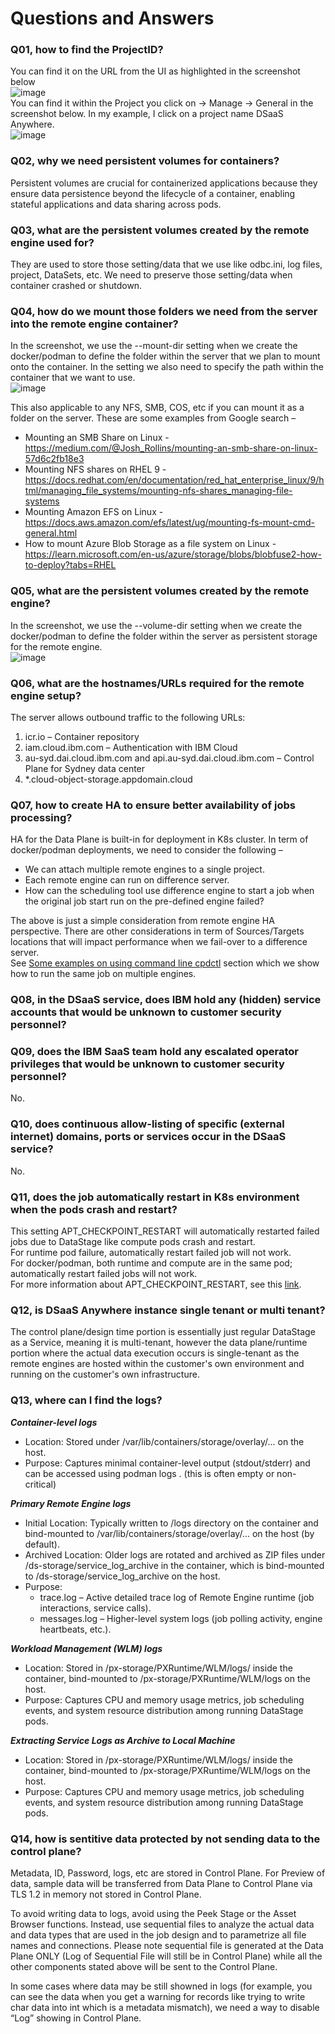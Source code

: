 # Questions and Answers

### Q01, how to find the ProjectID?
You can find it on the URL from the UI as highlighted in the screenshot below \
![image](https://github.com/user-attachments/assets/41449638-b79b-4873-b4d3-db6fd991f765) \
You can find it within the Project you click on -> Manage -> General in the screenshot below. In my example, I click on a project name DSaaS Anywhere. \
![image](https://github.com/user-attachments/assets/1cdf7552-9fe6-45fb-b7bd-44a6b6d83991)

### Q02, why we need persistent volumes for containers?
Persistent volumes are crucial for containerized applications because they ensure data persistence beyond the lifecycle of a container, enabling stateful applications and data sharing across pods.

### Q03, what are the persistent volumes created by the remote engine used for?
They are used to store those setting/data that we use like odbc.ini, log files, project, DataSets, etc. We need to preserve those setting/data when container crashed or shutdown.

### Q04, how do we mount those folders we need from the server into the remote engine container?
In the screenshot, we use the --mount-dir setting when we create the docker/podman to define the folder within the server that we plan to mount onto the container. In the setting we also need to specify the path within the container that we want to use. \
![image](https://github.com/user-attachments/assets/6feff067-6ffd-428a-828f-4c1c15de3277)

This also applicable to any NFS, SMB, COS, etc if you can mount it as a folder on the server. These are some examples from Google search –
-	Mounting an SMB Share on Linux - https://medium.com/@Josh_Rollins/mounting-an-smb-share-on-linux-57d6c2fb18e3
-	Mounting NFS shares on RHEL 9 - https://docs.redhat.com/en/documentation/red_hat_enterprise_linux/9/html/managing_file_systems/mounting-nfs-shares_managing-file-systems
-	Mounting Amazon EFS on Linux - https://docs.aws.amazon.com/efs/latest/ug/mounting-fs-mount-cmd-general.html
-	How to mount Azure Blob Storage as a file system on Linux - https://learn.microsoft.com/en-us/azure/storage/blobs/blobfuse2-how-to-deploy?tabs=RHEL

### Q05, what are the persistent volumes created by the remote engine?
In the screenshot, we use the --volume-dir setting when we create the docker/podman to define the folder within the server as persistent storage for the remote engine. \
![image](https://github.com/user-attachments/assets/5f0e2175-7083-4d52-814e-d9d04494469b)

### Q06, what are the hostnames/URLs required for the remote engine setup?
The server allows outbound traffic to the following URLs:
1.	icr.io – Container repository
2.	iam.cloud.ibm.com – Authentication with IBM Cloud
3.	au-syd.dai.cloud.ibm.com and api.au-syd.dai.cloud.ibm.com – Control Plane for Sydney data center
4.	*.cloud-object-storage.appdomain.cloud

### Q07, how to create HA to ensure better availability of jobs processing?
HA for the Data Plane is built-in for deployment in K8s cluster. In term of docker/podman deployments, we need to consider the following –
- We can attach multiple remote engines to a single project.
- Each remote engine can run on difference server.
- How can the scheduling tool use difference engine to start a job when the original job start run on the pre-defined engine failed?

The above is just a simple consideration from remote engine HA perspective. There are other considerations in term of Sources/Targets locations that will impact performance when we fail-over to a difference server. \
See [Some examples on using command line cpdctl](Examples-CmdLine.md) section which we show how to run the same job on multiple engines.

### Q08, in the DSaaS service, does IBM hold any (hidden) service accounts that would be unknown to customer security personnel?

### Q09, does the IBM SaaS team hold any escalated operator privileges that would be unknown to customer security personnel?
No.

### Q10, does continuous allow-listing of specific (external internet) domains, ports or services occur in the DSaaS service?
No.

### Q11, does the job automatically restart in K8s environment when the pods crash and restart?
This setting APT_CHECKPOINT_RESTART will automatically restarted failed jobs due to DataStage like compute pods crash and restart. \
For runtime pod failure, automatically restart failed job will not work. \
For docker/podman, both runtime and compute are in the same pod; automatically restart failed jobs will not work. \
For more information about APT_CHECKPOINT_RESTART, see this [link](https://dataplatform.cloud.ibm.com/docs/content/dstage/com.ibm.swg.im.iis.ds.parjob.adref.doc/topics/checkpoint.html?context=cpdaas&locale=en&audience=wdp).

### Q12, is DSaaS Anywhere instance single tenant or multi tenant?
The control plane/design time portion is essentially just regular DataStage as a Service, meaning it is multi-tenant, however the data plane/runtime portion where the actual data execution occurs is single-tenant as the remote engines are hosted within the customer's own environment and running on the customer's own infrastructure.

### Q13, where can I find the logs?
***Container-level logs***
- Location: Stored under /var/lib/containers/storage/overlay/... on the host.
- Purpose: Captures minimal container-level output (stdout/stderr) and can be accessed using podman logs <container-name>. (this is often empty or non-critical)

***Primary Remote Engine logs***
- Initial Location: Typically written to /logs directory on the container and bind-mounted to /var/lib/containers/storage/overlay/... on the host (by default).
- Archived Location: Older logs are rotated and archived as ZIP files under /ds-storage/service_log_archive in the container, which is bind-mounted to <volume-dir>/ds-storage/service_log_archive on the host.
- Purpose:
  * trace.log – Active detailed trace log of Remote Engine runtime (job interactions, service calls).
  * messages.log – Higher-level system logs (job polling activity, engine heartbeats, etc.). 

***Workload Management (WLM) logs***
- Location: Stored in /px-storage/PXRuntime/WLM/logs/ inside the container, bind-mounted to <volume-dir>/px-storage/PXRuntime/WLM/logs on the host.
- Purpose: Captures CPU and memory usage metrics, job scheduling events, and system resource distribution among running DataStage pods.

***Extracting Service Logs as Archive to Local Machine***
- Location: Stored in /px-storage/PXRuntime/WLM/logs/ inside the container, bind-mounted to /px-storage/PXRuntime/WLM/logs on the host.
- Purpose: Captures CPU and memory usage metrics, job scheduling events, and system resource distribution among running DataStage pods.

### Q14, how is sentitive data protected by not sending data to the control plane?
Metadata, ID, Password, logs, etc are stored in Control Plane. For Preview of data, sample data will be transferred from Data Plane to Control Plane via TLS 1.2 in memory not stored in Control Plane.

To avoid writing data to logs, avoid using the Peek Stage or the Asset Browser functions. Instead, use sequential files to analyze the actual data and data types that are used in the job design and to parametrize all file names and connections. Please note sequential file is generated at the Data Plane ONLY (Log of Sequential File will still be in Control Plane) while all the other components stated above will be sent to the Control Plane.

In some cases where data may be still showned in logs (for example, you can see the data when you get a warning for records like trying to write char data into int which is a metadata mismatch), we need a way to disable “Log” showing in Control Plane. 

